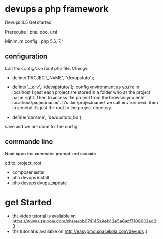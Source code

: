 # devups a php framework

Devups 3.5 Get started

Prerequire : php, poo, uml

Minimum config : php 5.6, 7.^

## configuration
Edit the config/constant.php file. Change
- define('PROJECT_NAME', "devupstuto");   

- define('__env', '/devupstuto/');: config environment as you’re in localhost I gest each project are stored in a folder   who as the project name right. Then to access the project from the browser you enter localhost/projectname/ . It’s the /projectname/ we call environment. then in general it’s just the root to the project directory.
 - define('dbname', 'devupstuto_bd');

save and we are done for the config.

## commande line

Next open the command prompt and execute 

cd to_project_root

- composer install
- php devups install
- php devups dvups_:update

# get Started

- the video tutorial is available on https://www.useloom.com/share/bb07d145a9eb42e5a6adf7108603ad23 :)
- the tutorial is available on http://easyprod.spacekola.com/devups :)
